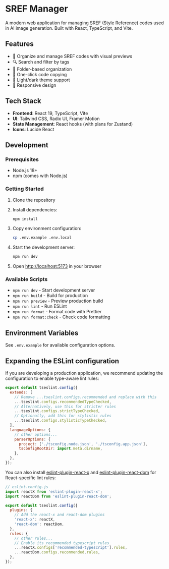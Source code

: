 # SREF Manager

A modern web application for managing SREF (Style Reference) codes used in AI image generation. Built with React, TypeScript, and Vite.

## Features

- 🎨 Organize and manage SREF codes with visual previews
- 🔍 Search and filter by tags
- 📁 Folder-based organization
- 🎯 One-click code copying
- 🌙 Light/dark theme support
- 📱 Responsive design

## Tech Stack

- **Frontend**: React 19, TypeScript, Vite
- **UI**: Tailwind CSS, Radix UI, Framer Motion
- **State Management**: React hooks (with plans for Zustand)
- **Icons**: Lucide React

## Development

### Prerequisites

- Node.js 18+ 
- npm (comes with Node.js)

### Getting Started

1. Clone the repository
2. Install dependencies:
   ```bash
   npm install
   ```

3. Copy environment configuration:
   ```bash
   cp .env.example .env.local
   ```

4. Start the development server:
   ```bash
   npm run dev
   ```

5. Open [http://localhost:5173](http://localhost:5173) in your browser

### Available Scripts

- `npm run dev` - Start development server
- `npm run build` - Build for production
- `npm run preview` - Preview production build
- `npm run lint` - Run ESLint
- `npm run format` - Format code with Prettier
- `npm run format:check` - Check code formatting

## Environment Variables

See `.env.example` for available configuration options.

## Expanding the ESLint configuration

If you are developing a production application, we recommend updating the configuration to enable type-aware lint rules:

```js
export default tseslint.config({
  extends: [
    // Remove ...tseslint.configs.recommended and replace with this
    ...tseslint.configs.recommendedTypeChecked,
    // Alternatively, use this for stricter rules
    ...tseslint.configs.strictTypeChecked,
    // Optionally, add this for stylistic rules
    ...tseslint.configs.stylisticTypeChecked,
  ],
  languageOptions: {
    // other options...
    parserOptions: {
      project: ['./tsconfig.node.json', './tsconfig.app.json'],
      tsconfigRootDir: import.meta.dirname,
    },
  },
});
```

You can also install [eslint-plugin-react-x](https://github.com/Rel1cx/eslint-react/tree/main/packages/plugins/eslint-plugin-react-x) and [eslint-plugin-react-dom](https://github.com/Rel1cx/eslint-react/tree/main/packages/plugins/eslint-plugin-react-dom) for React-specific lint rules:

```js
// eslint.config.js
import reactX from 'eslint-plugin-react-x';
import reactDom from 'eslint-plugin-react-dom';

export default tseslint.config({
  plugins: {
    // Add the react-x and react-dom plugins
    'react-x': reactX,
    'react-dom': reactDom,
  },
  rules: {
    // other rules...
    // Enable its recommended typescript rules
    ...reactX.configs['recommended-typescript'].rules,
    ...reactDom.configs.recommended.rules,
  },
});
```
